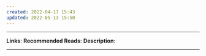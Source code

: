 ```yaml
---
created: 2022-04-17 15:43
updated: 2022-05-13 15:50
---
```

---
**Links**: 
**Recommended Reads**: 
**Description**:

---
